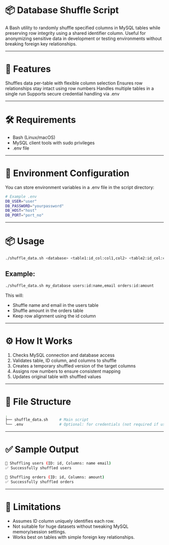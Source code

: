 # 📦 Database Shuffle Script  
A Bash utility to randomly shuffle specified columns in MySQL tables while preserving row integrity using a shared identifier column.
Useful for anonymizing sensitive data in development or testing environments without breaking foreign key relationships.

---

# 🚀 Features
Shuffles data per-table with flexible column selection
Ensures row relationships stay intact using row numbers
Handles multiple tables in a single run
Supports secure credential handling via .env

---

# 🛠️ Requirements
* Bash (Linux/macOS)
* MySQL client tools with sudo privileges
* .env file

---

# 🔐 Environment Configuration
You can store environment variables in a .env file in the script directory:
```bash
# Example .env
DB_USER="user"
DB_PASSWORD="yourpassword"
DB_HOST="host"
DB_PORT="port_no"
```

---

# 📦 Usage
```bash
./shuffle_data.sh <database> <table1:id_col:col1,col2> <table2:id_col:col3>
```
## Example:
```bash
./shuffle_data.sh my_database users:id:name,email orders:id:amount
```
This will:
- Shuffle name and email in the users table
- Shuffle amount in the orders table
- Keep row alignment using the id column

---

# ⚙️ How It Works
1. Checks MySQL connection and database access
2. Validates table, ID column, and columns to shuffle
3. Creates a temporary shuffled version of the target columns
4. Assigns row numbers to ensure consistent mapping
5. Updates original table with shuffled values

---
# 📂 File Structure
```bash
.
├── shuffle_data.sh     # Main script
└── .env                # Optional: for credentials (not required if using ~/.mylogin.cnf)
```
---
# ✅ Sample Output
```bash
🔄 Shuffling users (ID: id, Columns: name email)
✅ Successfully shuffled users

🔄 Shuffling orders (ID: id, Columns: amount)
✅ Successfully shuffled orders
```
---

# 🚧 Limitations
* Assumes ID column uniquely identifies each row.
* Not suitable for huge datasets without tweaking MySQL memory/session settings.
* Works best on tables with simple foreign key relationships.


